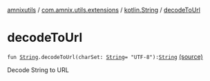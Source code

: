 [amnixutils](../../index.md) / [com.amnix.utils.extensions](../index.md) / [kotlin.String](index.md) / [decodeToUrl](./decode-to-url.md)

# decodeToUrl

`fun `[`String`](https://kotlinlang.org/api/latest/jvm/stdlib/kotlin/-string/index.html)`.decodeToUrl(charSet: `[`String`](https://kotlinlang.org/api/latest/jvm/stdlib/kotlin/-string/index.html)` = "UTF-8"): `[`String`](https://kotlinlang.org/api/latest/jvm/stdlib/kotlin/-string/index.html) [(source)](https://github.com/AmniX/amnixUtils/tree/master/amnixutils/src/main/java/com/amnix/utils/extensions/StringsExtension.kt#L65)

Decode String to URL

